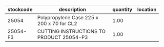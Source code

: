 |stockcode|description|quantity|location|
|---------|-----------|--------|--------|
|25054|Polypropylene Case 225 x 200 x 70 for CL2|1.00||
|25054-F3|CUTTING INSTRUCTIONS TO PRODUCT 25054-P3|1.00||

